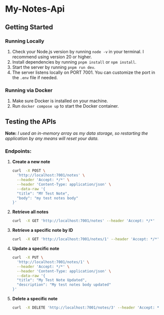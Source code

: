 # My-Notes-Api

## Getting Started

### Running Locally
1. Check your Node.js version by running `node -v` in your terminal. I recommend using version 20 or higher.
2. Install dependencies by running `pnpm install` or `npm install`.
3. Start the server by running `pnpm run dev`.
4. The server listens locally on PORT 7001. You can customize the port in the `.env` file if needed.

### Running via Docker
1. Make sure Docker is installed on your machine.
2. Run `docker compose up` to start the Docker container.

## Testing the APIs

**Note:** *I used an in-memory array as my data storage, so restarting the application by any means will reset your data.*

### Endpoints:

1. **Create a new note**
    ```bash
    curl  -X POST \
      'http://localhost:7001/notes' \
      --header 'Accept: */*' \
      --header 'Content-Type: application/json' \
      --data-raw '{
      "title": "MY Test Note",
      "body": "my test notes body"
    }'
    ```

2. **Retrieve all notes**
    ```bash
    curl  -X GET 'http://localhost:7001/notes' --header 'Accept: */*'
    ```

3. **Retrieve a specific note by ID**
    ```bash
    curl  -X GET 'http://localhost:7001/notes/1' --header 'Accept: */*'
    ```

4. **Update a specific note**
    ```bash
    curl  -X PUT \
      'http://localhost:7001/notes/1' \
      --header 'Accept: */*' \
      --header 'Content-Type: application/json' \
      --data-raw '{
      "title": "My Test Note Updated",
      "description": "My test notes body updated"
    }'
    ```

5. **Delete a specific note**
    ```bash
    curl  -X DELETE 'http://localhost:7001/notes/3' --header 'Accept: */*'
    ```